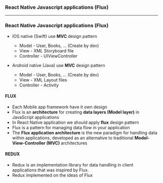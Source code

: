 ### React Native Javascript applications (Flux)


--------------------------------------------------------------

### React Native Javascript applications (Flux)

* IOS native (Swift) use **MVC** design pattern
  * Model - User, Books, ... (Create by dev)
  * View - XML Storyboard file
  * Controller - UIViewController
  
* Android native (Java) use **MVC** design pattern
  * Model - User, Books, ... (Create by dev)
  * View - XML Layout files
  * Controller - Activity

#### FLUX
* Each Mobile app framework have it own design
* Flux is an **architecture** for creating **data layers (Model layer)** in JavaScript applications
* In React Native application we should apply **flux** design pattern
* Flux is a pattern for managing data flow in your application
* The **Flux application architecture** is the new paradigm for handling data within applications, developed as an alternative to traditional **Model-View-Controller (MVC)** architectures

#### REDUX
* Redux is an implementation library for data handling in client applications that was inspired by Flux. 
* Redux implemented on the ideas of Flux


  
